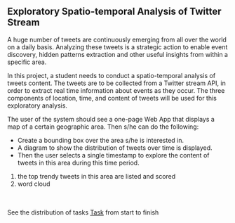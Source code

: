 ## Exploratory Spatio-temporal Analysis of Twitter Stream
A huge number of tweets are continuously emerging from all over the world on a daily basis. Analyzing these tweets is a strategic action to enable event discovery, hidden patterns extraction and other useful insights from within a specific area. <br>

In this project, a student needs to conduct a spatio-temporal analysis of tweets content. The tweets are to be collected from a Twitter stream API, in order to extract real time information about events as they occur. The three components of location, time, and content of tweets will be used for this exploratory analysis.<br>

The user of the system should see a one-page Web App that displays a map of a certain geographic area. Then s/he can do the following: <br>
- Create a bounding box over the area s/he is interested in.
- A diagram to show the distribution of tweets over time is displayed.
- Then the user selects a single timestamp to explore the content of tweets in this area during this time period.  
 1. the top trendy tweets in this area are listed and scored
 2. word cloud

<br> <br> 
See the distribution of tasks <a href="https://mud-risk-c1e.notion.site/Spatio-Temporal-Analysis-1927a3d43f9d4a338a23cdca40c44c07"> Task</a> from start to finish
